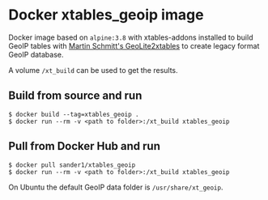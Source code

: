 # Docker xtables_geoip image

Docker image based on `alpine:3.8` with xtables-addons installed to build GeoIP tables with [Martin Schmitt's GeoLite2xtables][1] to create legacy format GeoIP database.

A volume `/xt_build` can be used to get the results.

## Build from source and run
```
$ docker build --tag=xtables_geoip .
$ docker run --rm -v <path to folder>:/xt_build xtables_geoip
```

## Pull from Docker Hub and run
```
$ docker pull sander1/xtables_geoip
$ docker run --rm -v <path to folder>:/xt_build xtables_geoip
```

On Ubuntu the default GeoIP data folder is `/usr/share/xt_geoip`.

[1]: https://github.com/mschmitt/GeoLite2xtables
